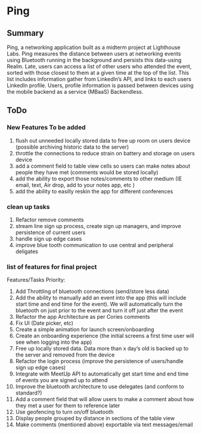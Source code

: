 # Ping
 
## Summary 
Ping, a networking application built as a midterm project at Lighthouse Labs. 
Ping measures the distance between users at networking events using Bluetooth running in the background and persists this data-using Realm. Late, users can access a list of other users who attended the event, sorted with those closest to them at a given time at the top of the list. This list includes information gather from LinkedIn’s API, and links to each users LinkedIn profile. Users, profile information is passed between devices using the mobile backend as a service (MBaaS) Backendless. 



## ToDo 
### New Features To be added 
 1. flush out unneeded locally stored data to free up room on users device (possible archiving historic data to the server) 
 2. throttle the connections to reduce strain on battery and storage on users device
 3. add a comment field to table view cells so users can make notes about people they have met (comments would be stored locally) 
 4. add the ability to export those notes/comments to other medium (IE email, text, Air drop, add to your notes app, etc ) 
 5. add the ability to easilly reskin the app for different conferences 

### clean up tasks
 1. Refactor remove comments
 2. stream line sign up process, create sign up managers, and improve persistence of current users 
 3. handle sign up edge cases 
 4. improve blue tooth communication to use central and peripheral deligates 
  
 
### list of features for final project 
Features/Tasks 
Priority: 

1. Add Throttling of bluetooth connections (send/store less data) 
2. Add the ability to manually add an event into the app (this will include start time and end time for the event). We will automatically turn the bluetooth on just prior to the event and turn it off just after the event 
3. Refactor the app Architecture as per Cories comments 
4. Fix UI (Date picker, etc) 
5. Create a simple animation for launch screen/onboarding 
6. Create an onboarding experience (the initial screens a first time user will see when logging into the app) 
7. Free up locally stored data. Data more than x day’s old is backed up to the server and removed from the device
8. Refactor the login process (improve the persistence of users/handle sign up edge cases) 
9. Integrate with MeetUp API to automatically get start time and end time of events you are signed up to attend
10. Improve the bluetooth architecture to use delegates (and conform to standard?) 
11. Add a comment field that will allow users to make a comment about how they met a user for them to reference later
12. Use geofencing to turn on/off bluetooth 
13. Display people grouped by distance in sections of the table view
14. Make comments (mentioned above) exportable via text messages/email 
